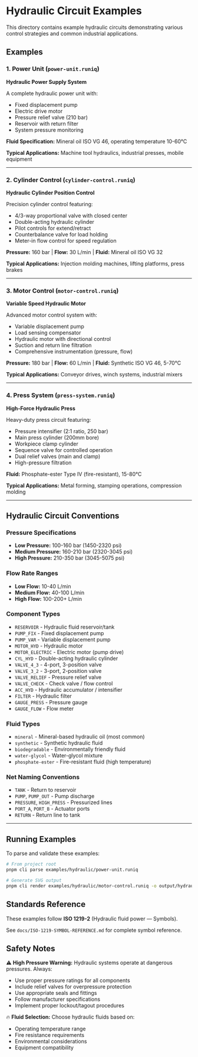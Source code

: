 # Hydraulic Circuit Examples

This directory contains example hydraulic circuits demonstrating various control strategies and common industrial applications.

## Examples

### 1. Power Unit (`power-unit.runiq`)

**Hydraulic Power Supply System**

A complete hydraulic power unit with:

- Fixed displacement pump
- Electric drive motor
- Pressure relief valve (210 bar)
- Reservoir with return filter
- System pressure monitoring

**Fluid Specification:** Mineral oil ISO VG 46, operating temperature 10-60°C

**Typical Applications:** Machine tool hydraulics, industrial presses, mobile equipment

---

### 2. Cylinder Control (`cylinder-control.runiq`)

**Hydraulic Cylinder Position Control**

Precision cylinder control featuring:

- 4/3-way proportional valve with closed center
- Double-acting hydraulic cylinder
- Pilot controls for extend/retract
- Counterbalance valve for load holding
- Meter-in flow control for speed regulation

**Pressure:** 160 bar | **Flow:** 30 L/min | **Fluid:** Mineral oil ISO VG 32

**Typical Applications:** Injection molding machines, lifting platforms, press brakes

---

### 3. Motor Control (`motor-control.runiq`)

**Variable Speed Hydraulic Motor**

Advanced motor control system with:

- Variable displacement pump
- Load sensing compensator
- Hydraulic motor with directional control
- Suction and return line filtration
- Comprehensive instrumentation (pressure, flow)

**Pressure:** 180 bar | **Flow:** 60 L/min | **Fluid:** Synthetic ISO VG 46, 5-70°C

**Typical Applications:** Conveyor drives, winch systems, industrial mixers

---

### 4. Press System (`press-system.runiq`)

**High-Force Hydraulic Press**

Heavy-duty press circuit featuring:

- Pressure intensifier (2:1 ratio, 250 bar)
- Main press cylinder (200mm bore)
- Workpiece clamp cylinder
- Sequence valve for controlled operation
- Dual relief valves (main and clamp)
- High-pressure filtration

**Fluid:** Phosphate-ester Type IV (fire-resistant), 15-80°C

**Typical Applications:** Metal forming, stamping operations, compression molding

---

## Hydraulic Circuit Conventions

### Pressure Specifications

- **Low Pressure:** 100-160 bar (1450-2320 psi)
- **Medium Pressure:** 160-210 bar (2320-3045 psi)
- **High Pressure:** 210-350 bar (3045-5075 psi)

### Flow Rate Ranges

- **Low Flow:** 10-40 L/min
- **Medium Flow:** 40-100 L/min
- **High Flow:** 100-200+ L/min

### Component Types

- `RESERVOIR` - Hydraulic fluid reservoir/tank
- `PUMP_FIX` - Fixed displacement pump
- `PUMP_VAR` - Variable displacement pump
- `MOTOR_HYD` - Hydraulic motor
- `MOTOR_ELECTRIC` - Electric motor (pump drive)
- `CYL_HYD` - Double-acting hydraulic cylinder
- `VALVE_4_3` - 4-port, 3-position valve
- `VALVE_3_2` - 3-port, 2-position valve
- `VALVE_RELIEF` - Pressure relief valve
- `VALVE_CHECK` - Check valve / flow control
- `ACC_HYD` - Hydraulic accumulator / intensifier
- `FILTER` - Hydraulic filter
- `GAUGE_PRESS` - Pressure gauge
- `GAUGE_FLOW` - Flow meter

### Fluid Types

- `mineral` - Mineral-based hydraulic oil (most common)
- `synthetic` - Synthetic hydraulic fluid
- `biodegradable` - Environmentally friendly fluid
- `water-glycol` - Water-glycol mixture
- `phosphate-ester` - Fire-resistant fluid (high temperature)

### Net Naming Conventions

- `TANK` - Return to reservoir
- `PUMP`, `PUMP_OUT` - Pump discharge
- `PRESSURE`, `HIGH_PRESS` - Pressurized lines
- `PORT_A`, `PORT_B` - Actuator ports
- `RETURN` - Return line to tank

---

## Running Examples

To parse and validate these examples:

```bash
# From project root
pnpm cli parse examples/hydraulic/power-unit.runiq

# Generate SVG output
pnpm cli render examples/hydraulic/motor-control.runiq -o output/hydraulic-motor.svg
```

## Standards Reference

These examples follow **ISO 1219-2** (Hydraulic fluid power — Symbols).

See `docs/ISO-1219-SYMBOL-REFERENCE.md` for complete symbol reference.

## Safety Notes

⚠️ **High Pressure Warning:** Hydraulic systems operate at dangerous pressures. Always:

- Use proper pressure ratings for all components
- Include relief valves for overpressure protection
- Use appropriate seals and fittings
- Follow manufacturer specifications
- Implement proper lockout/tagout procedures

🔥 **Fluid Selection:** Choose hydraulic fluids based on:

- Operating temperature range
- Fire resistance requirements
- Environmental considerations
- Equipment compatibility
